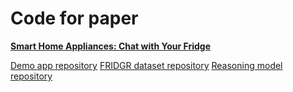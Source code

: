 # Code for paper
**[Smart Home Appliances: Chat with Your Fridge](https://arxiv.org/pdf/1912.09589.pdf)**

[Demo app repository](https://github.com/gudovskiy/fridge-demo/)
[FRIDGR dataset repository](https://github.com/gudovskiy/fridge-dataset/)
[Reasoning model repository](https://github.com/gudovskiy/fridge-network/)
